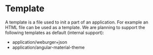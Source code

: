 # Template

A template is a file used to init a part of an application. For example
an HTML file can be used as a template. We are planning to support the 
following templates as default (internal support):

- application/weburger+json
- application/angular-material-theme

